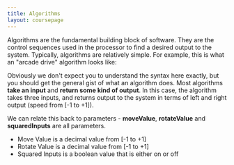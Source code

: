 ```yaml
---
title: Algorithms
layout: coursepage
---
```


Algorithms are the fundamental building block of software. They are the control sequences used in the processor to find a desired output to the system. Typically, algorithms are relatively simple. For example, this is what an "arcade drive" algorithm looks like:

<script src="https://gist.github.com/joelg236/a294a03a1094167ff49f.js" type="text/javascript"></script>

Obviously we don't expect you to understand the syntax here exactly, but you should get the general gist of what an algorithm does. Most algorithms **take an input** and **return some kind of output**. In this case, the algorithm takes three inputs, and returns output to the system in terms of left and right output (speed from [-1 to +1]).

We can relate this back to parameters - **moveValue**, **rotateValue** and **squaredInputs** are all parameters.

- Move Value is a decimal value from [-1 to +1]
- Rotate Value is a decimal value from [-1 to +1]
- Squared Inputs is a boolean value that is either on or off
